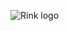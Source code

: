 ![Rink logo](https://github.com/darkghastful/Rink-and-Blues-Note/assets/111375589/20a9bdf0-f799-461f-9281-23260258561f)
